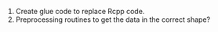 1. Create glue code to replace Rcpp code.
2. Preprocessing routines to get the data in the correct shape?